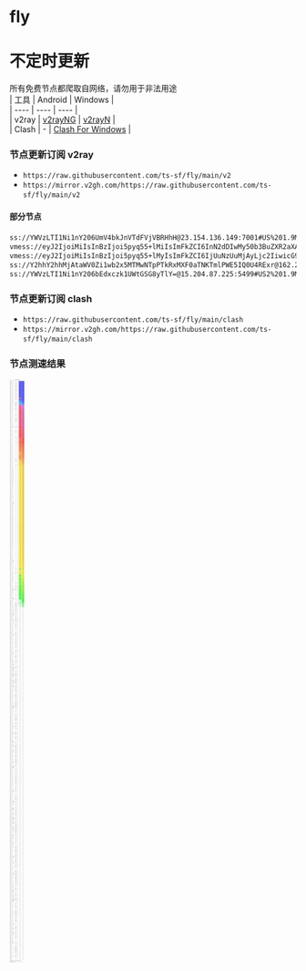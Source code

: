 # fly
# 不定时更新
所有免费节点都爬取自网络，请勿用于非法用途  
|  工具  | Android  | Windows  |  
|  ----  | ----   | ----  |  
| v2ray  | [v2rayNG](https://github.com/2dust/v2rayNG/releases) | [v2rayN](https://github.com/2dust/v2rayN/releases) |  
| Clash  | - | [Clash For Windows](https://github.com/2dust/clashN/releases) | 
  
### 节点更新订阅  v2ray
- `https://raw.githubusercontent.com/ts-sf/fly/main/v2`  
- `https://mirror.v2gh.com/https://raw.githubusercontent.com/ts-sf/fly/main/v2`  

#### 部分节点  
``` 
ss://YWVzLTI1Ni1nY206UmV4bkJnVTdFVjVBRHhH@23.154.136.149:7001#US%201.9MB%2Fs
vmess://eyJ2IjoiMiIsInBzIjoi5pyq55+lMiIsImFkZCI6InN2dDIwMy50b3BuZXR2aXAuY29tIiwicG9ydCI6IjExOTQiLCJpZCI6IjM0NTA1MTBiLTYzOTgtNDdhOS1iMDAzLTJhZDkxN2JkYWE0MyIsImFpZCI6IjAiLCJzY3kiOiJhdXRvIiwibmV0Ijoid3MiLCJ0eXBlIjoiIiwiaG9zdCI6IiIsInBhdGgiOiIvIiwidGxzIjoiIiwic25pIjoiIiwidGVzdF9uYW1lIjoiMiJ9
vmess://eyJ2IjoiMiIsInBzIjoi5pyq55+lMyIsImFkZCI6IjUuNzUuMjAyLjc2IiwicG9ydCI6IjM5NTIzIiwiaWQiOiJlN2U3NTc0OS05YTU3LTQ0NzEtYTlhNy01NDcyYmUwYTBjZGEiLCJhaWQiOiIwIiwic2N5IjoiYXV0byIsIm5ldCI6InRjcCIsInR5cGUiOiJub25lIiwiaG9zdCI6IiIsInBhdGgiOiIiLCJ0bHMiOiIiLCJzbmkiOiIiLCJ0ZXN0X25hbWUiOiIzIn0=
ss://Y2hhY2hhMjAtaWV0Zi1wb2x5MTMwNTpPTkRxMXF0aTNKTmlPWE5IQ0U4RExr@162.221.207.62:443#%E6%9C%AA%E7%9F%A54
ss://YWVzLTI1Ni1nY206bEdxczk1UWtGSG8yTlY=@15.204.87.225:5499#US2%201.9MB%2Fs
```
### 节点更新订阅  clash
- `https://raw.githubusercontent.com/ts-sf/fly/main/clash`  
- `https://mirror.v2gh.com/https://raw.githubusercontent.com/ts-sf/fly/main/clash`  

### 节点测速结果
![image](traffic.png)
